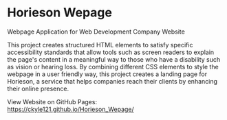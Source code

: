 # Horieson Wepage
Webpage Application for Web Development Company Website 

This project creates structured HTML elements to satisfy specific accessibility standards that allow tools such as screen readers to explain the page's content in a meaningful way to those who have a disability such as vision or hearing loss. By combining different CSS elements to style the webpage in a user friendly way, this project creates a landing page for Horieson, a service that helps companies reach their clients by enhancing their online presence.

View Website on GitHub Pages: https://ckyle121.github.io/Horieson_Wepage/
